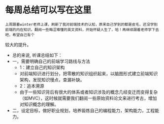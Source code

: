 # 每周总结可以写在这里
    上周跟着winter老师上课，刷新了我对前端技术的认知，原来自己学到的都是皮毛，还没学到前端的内在知识。翻阅一些晦涩难懂的英文资料，开始怀疑人生了，哈！再继续跟着老师学下去吧，希望自己有个
较大的提升。
  - 总的来说, 听课总结如下：
  - 一，需要明确自己的前端学习路线与方法
	-  1：建立自己的知识架构
	  - 对前端知识进行划分，把零散的知识组织起来，以脑图形式建立前端知识架构，发现知识慢点，查漏补缺。
	-  2：追本溯源
	  - 由于一些知识背后有很大的体系或者知识涉及的概念几经变迁而变得复杂（如MVC），这时候就需要我们翻阅一些原始资料论文来进行考古，增加对知识概念的理解。
  - 二，设定目标，做好职业规划，培养锻炼自己的编程能力，架构能力，工程能力。
	